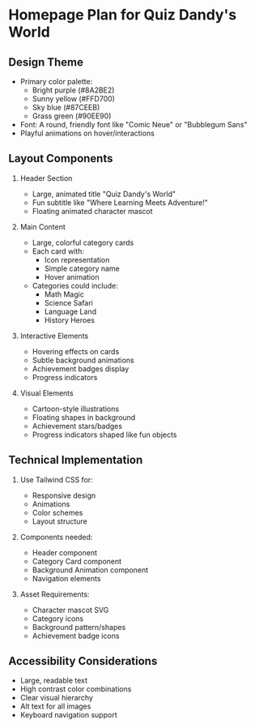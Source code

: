# Homepage Plan for Quiz Dandy's World

## Design Theme

- Primary color palette:
  - Bright purple (#8A2BE2)
  - Sunny yellow (#FFD700)
  - Sky blue (#87CEEB)
  - Grass green (#90EE90)
- Font: A round, friendly font like "Comic Neue" or "Bubblegum Sans"
- Playful animations on hover/interactions

## Layout Components

1. Header Section

   - Large, animated title "Quiz Dandy's World"
   - Fun subtitle like "Where Learning Meets Adventure!"
   - Floating animated character mascot

2. Main Content

   - Large, colorful category cards
   - Each card with:
     - Icon representation
     - Simple category name
     - Hover animation
   - Categories could include:
     - Math Magic
     - Science Safari
     - Language Land
     - History Heroes

3. Interactive Elements

   - Hovering effects on cards
   - Subtle background animations
   - Achievement badges display
   - Progress indicators

4. Visual Elements
   - Cartoon-style illustrations
   - Floating shapes in background
   - Achievement stars/badges
   - Progress indicators shaped like fun objects

## Technical Implementation

1. Use Tailwind CSS for:

   - Responsive design
   - Animations
   - Color schemes
   - Layout structure

2. Components needed:

   - Header component
   - Category Card component
   - Background Animation component
   - Navigation elements

3. Asset Requirements:
   - Character mascot SVG
   - Category icons
   - Background pattern/shapes
   - Achievement badge icons

## Accessibility Considerations

- Large, readable text
- High contrast color combinations
- Clear visual hierarchy
- Alt text for all images
- Keyboard navigation support
